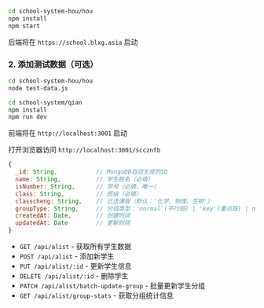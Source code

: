 

```bash
cd school-system-hou/hou
npm install
npm start
```

后端将在 `https://school.blxg.asia` 启动

### 2. 添加测试数据（可选）

```bash
cd school-system-hou/hou
node test-data.js
```




```bash
cd school-system/qian
npm install
npm run dev
```

前端将在 `http://localhost:3001` 启动


打开浏览器访问 `http://localhost:3001/sccznfb`
```javascript
{
  _id: String,           // MongoDB自动生成的ID
  name: String,          // 学生姓名（必填）
  isNumber: String,      // 学号（必填，唯一）
  class: String,         // 班级（必填）
  classcheng: String,    // 已选课程（默认：'化学、物理、生物'）
  groupType: String,     // 分组类型：'normal'(平行班) | 'key'(重点班) | null
  createdAt: Date,       // 创建时间
  updatedAt: Date        // 更新时间
}
```

- `GET /api/alist` - 获取所有学生数据
- `POST /api/alist` - 添加新学生
- `PUT /api/alist/:id` - 更新学生信息
- `DELETE /api/alist/:id` - 删除学生
- `PATCH /api/alist/batch-update-group` - 批量更新学生分组
- `GET /api/alist/group-stats` - 获取分组统计信息
 